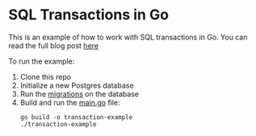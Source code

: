 # SQL Transactions in Go

This is an example of how to work with SQL transactions in Go. You can read the full blog post [here](https://sohamkamani.com/blog/golang/sql-transactions/)

To run the example:

1. Clone this repo
2. Initialize a new Postgres database
3. Run the [migrations](./migrations.sql) on the database
4. Build and run the [main.go](./main.go) file:
    ```
    go build -o transaction-example
    ./transaction-example
    ```